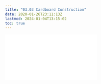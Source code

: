 ```yaml
---
title: "03.03 Cardboard Construction"
date: 2020-01-26T23:11:13Z
lastmod: 2024-01-04T13:15:02
toc: true
---
```


![Link to included file content](../../../../making/cardboard-construction.md)
